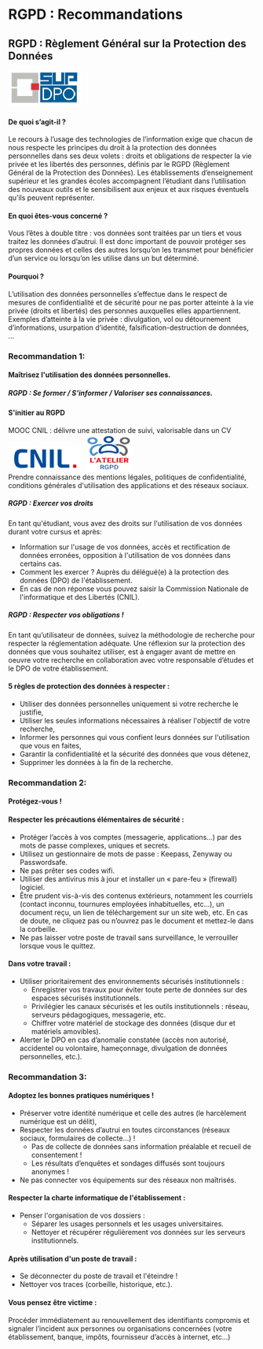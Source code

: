 
# RGPD : Recommandations

## RGPD : Règlement Général sur la Protection des Données

![supDPO](images/supDPO.PNG)  

#### De quoi s’agit-il ?  

Le recours à l’usage des technologies de l’information exige que chacun de nous respecte les principes du droit à la protection des données personnelles dans ses deux volets : droits et obligations de respecter la vie privée et les libertés des personnes, définis par le RGPD (Règlement Général de la Protection des Données). Les établissements d’enseignement supérieur et les grandes écoles accompagnent l’étudiant dans l’utilisation des nouveaux outils et le sensibilisent aux enjeux et aux risques éventuels qu’ils peuvent représenter.  

#### En quoi êtes-vous concerné ?  

Vous l’êtes à double titre : vos données sont traitées par un tiers et vous traitez les données d’autrui. Il est donc important de pouvoir protéger ses propres données et celles des autres lorsqu’on les transmet pour bénéficier d’un service ou lorsqu’on les utilise dans un but déterminé.  

#### Pourquoi ?  

L’utilisation des données personnelles s’effectue dans le respect de mesures de confidentialité et de sécurité pour ne pas porter atteinte à la vie privée (droits et libertés) des personnes auxquelles elles appartiennent.  
Exemples d’atteinte à la vie privée : divulgation, vol ou détournement d’informations, usurpation d’identité, falsification-destruction de données, ...

### Recommandation 1:

#### Maîtrisez l'utilisation des données personnelles. 

##### RGPD : Se former / S'informer / Valoriser ses connaissances.  

#### S'initier au RGPD

MOOC CNIL : délivre une attestation de suivi, valorisable dans un CV  
[<img src="images\cnil.PNG" class="img-fluid" width ="150" height="50"/>](https://www.cnil.fr/) [<img src="images\mooc.PNG" class="img-fluid" width ="100" height="75"/>](https://atelier-rgpd.cnil.fr)  
Prendre connaissance des mentions légales, politiques de confidentialité, conditions générales d'utilisation des applications et des réseaux sociaux.

##### RGPD : Exercer vos droits
En tant qu'étudiant, vous avez des droits sur l'utilisation de vos données durant votre cursus et après:
- Information sur l'usage de vos données, accès et rectification de données erronées, opposition à l'utilisation de vos données dans certains cas.
- Comment les exercer ? Auprès du délégué(e) à la protection des données (DPO) de l'établissement.
- En cas de non réponse vous pouvez saisir la Commission Nationale de l'informatique et des Libertés (CNIL).

##### RGPD : Respecter vos obligations !
En tant qu’utilisateur de données, suivez la méthodologie de recherche pour respecter la réglementation adéquate. Une réflexion sur la protection des données que vous souhaitez utiliser, est à engager avant de mettre en oeuvre votre recherche en collaboration avec votre responsable d’études et le DPO de votre établissement.  

#### 5 règles de protection des données à respecter :
- Utiliser des données personnelles uniquement si votre recherche le justifie,
- Utiliser les seules informations nécessaires à réaliser l'objectif de votre recherche,
- Informer les personnes qui vous confient leurs données sur l'utilisation que vous en faites,
- Garantir la confidentialité et la sécurité des données que vous détenez,
- Supprimer les données à la fin de la recherche.

### Recommandation 2:

#### Protégez-vous !  

#### Respecter les précautions élémentaires de sécurité :
- Protéger l’accès à vos comptes (messagerie, applications…) par des mots de passe complexes, uniques et secrets.
- Utilisez un gestionnaire de mots de passe : Keepass, Zenyway ou Passwordsafe.
- Ne pas prêter ses codes wifi.
- Utiliser des antivirus mis à jour et installer un « pare-feu » (firewall) logiciel.
- Être prudent vis-à-vis des contenus extérieurs, notamment les courriels (contact inconnu, tournures employées inhabituelles, etc…), un document reçu, un lien de téléchargement sur un site web, etc. En cas de doute, ne cliquez pas ou n’ouvrez pas le document et mettez-le dans la corbeille.
- Ne pas laisser votre poste de travail sans surveillance, le verrouiller lorsque vous le quittez.

#### Dans votre travail :
- Utiliser prioritairement des environnements sécurisés institutionnels :
  - Enregistrer vos travaux pour éviter toute perte de données sur des espaces sécurisés institutionnels.
  - Privilégier les canaux sécurisés et les outils institutionnels : réseau, serveurs pédagogiques, messagerie, etc.
  - Chiffrer votre matériel de stockage des données (disque dur et matériels amovibles).
- Alerter le DPO en cas d’anomalie constatée (accès non autorisé, accidentel ou volontaire, hameçonnage, divulgation de données personnelles, etc.).
    
### Recommandation 3:

#### Adoptez les bonnes pratiques numériques !  

- Préserver votre identité numérique et celle des autres (le harcèlement numérique est un délit),
- Respecter les données d’autrui en toutes circonstances (réseaux sociaux, formulaires de collecte...) !
  - Pas de collecte de données sans information préalable et recueil de consentement !
  - Les résultats d’enquêtes et sondages diffusés sont toujours anonymes !
- Ne pas connecter vos équipements sur des réseaux non maîtrisés.

#### Respecter la charte informatique de l'établissement :
- Penser l'organisation de vos dossiers :
  - Séparer les usages personnels et les usages universitaires.
  - Nettoyer et récupérer régulièrement vos données sur les serveurs institutionnels.

#### Après utilisation d'un poste de travail :
- Se déconnecter du poste de travail et l'éteindre !
- Nettoyer vos traces (corbeille, historique, etc.).

#### Vous pensez être victime :
Procéder immédiatement au renouvellement des identifiants compromis et signaler l’incident aux personnes ou organisations concernées (votre établissement, banque, impôts, fournisseur d’accès à internet, etc...)
